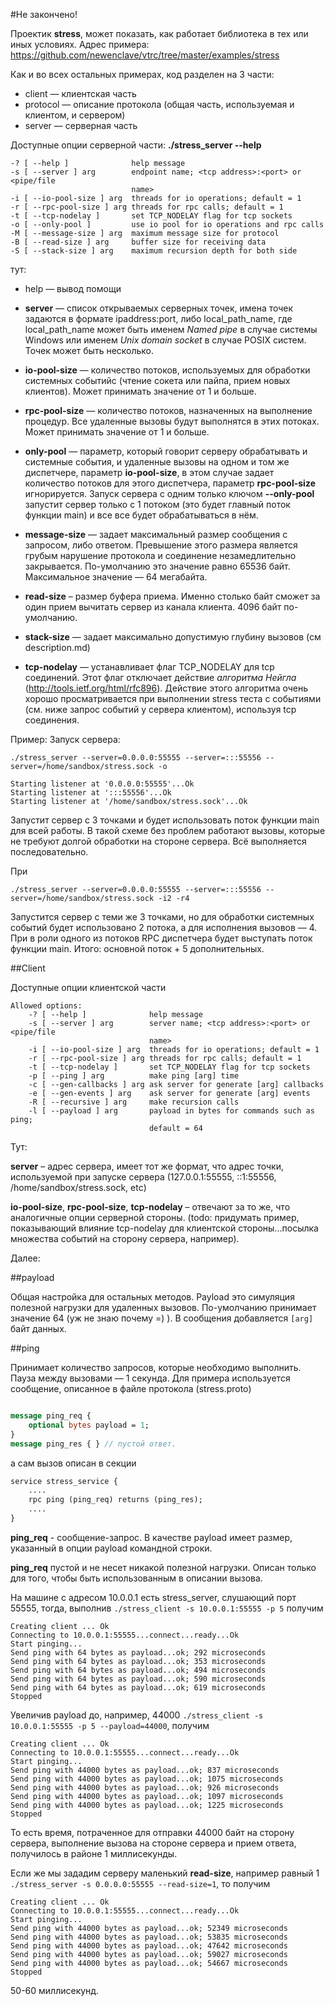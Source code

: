 ﻿#Не закончено!

Проектик **stress**, может показать, как работает библиотека в тех или иных условиях. Адрес примера: https://github.com/newenclave/vtrc/tree/master/examples/stress

Как и во всех остальных примерах, код разделен на 3 части: 

 * client — клиентская часть 
 * protocol — описание протокола (общая часть, используемая и клиентом, и сервером)
 * server — серверная часть 

Доступные опции серверной части: **./stress_server --help**

    -? [ --help ]              help message
    -s [ --server ] arg        endpoint name; <tcp address>:<port> or <pipe/file 
                               name>
    -i [ --io-pool-size ] arg  threads for io operations; default = 1
    -r [ --rpc-pool-size ] arg threads for rpc calls; default = 1
    -t [ --tcp-nodelay ]       set TCP_NODELAY flag for tcp sockets
    -o [ --only-pool ]         use io pool for io operations and rpc calls
    -M [ --message-size ] arg  maximum message size for protocol
    -B [ --read-size ] arg     buffer size for receiving data
    -S [ --stack-size ] arg    maximum recursion depth for both side

тут: 

* help — вывод помощи

* **server** — список открываемых серверных точек, имена точек задаются в формате ipaddress:port, либо local_path_name, где  local_path_name может быть именем *Named pipe* в случае системы Windows или именем *Unix domain socket* в случае POSIX систем. Точек может быть несколько.

* **io-pool-size** — количество потоков, используемых для обработки системных событийс (чтение сокета или пайпа, прием новых клиентов). Может принимать значение от 1 и больше.

* **rpc-pool-size** — количество потоков, назначенных на выполнение процедур. Все удаленные вызовы будут выполнятся в этих потоках. Может принимать значение от 1 и больше.

* **only-pool** — параметр, который говорит серверу обрабатывать и системные события, и удаленные вызовы на одном и том же диспетчере, параметр **io-pool-size**, в этом случае задает количество потоков для этого диспетчера, параметр **rpc-pool-size** игнорируется. Запуск сервера с одним только ключом **--only-pool** запустит сервер только с 1 потоком (это будет главный поток функции main) и все все будет обрабатываться в нём.

* **message-size** — задает максимальный размер сообщения с запросом, либо ответом. Превышение этого размера является грубым нарушение протокола и соединение незамедлительно закрывается. По-умолчанию это значение равно 65536 байт. Максимальное значение — 64 мегабайта.

* **read-size** – размер буфера приема. Именно столько байт сможет за один прием вычитать сервер из канала клиента. 4096 байт по-умолчанию.

* **stack-size** — задает максимально допустимую глубину вызовов (см description.md)

* **tcp-nodelay** — устанавливает флаг TCP_NODELAY для tcp соединений. Этот флаг отключает действие *алгоритма Нейгла* (http://tools.ietf.org/html/rfc896). Действие этого алгоритма очень хорошо просматривается при выполнении stress теста с событиями (см. ниже запрос событий у сервера клиентом), используя tcp соединения.

Пример: 
Запуск сервера:

    ./stress_server --server=0.0.0.0:55555 --server=:::55556 --server=/home/sandbox/stress.sock -o

    Starting listener at '0.0.0.0:55555'...Ok
    Starting listener at ':::55556'...Ok
    Starting listener at '/home/sandbox/stress.sock'...Ok


Запустит сервер с 3 точками и будет использовать поток функции main для всей работы. В такой схеме без проблем работают вызовы, которые не требуют долгой обработки на стороне сервера. Всё выполняется последовательно. 

При 

    ./stress_server --server=0.0.0.0:55555 --server=:::55556 --server=/home/sandbox/stress.sock -i2 -r4

Запустится сервер с теми же 3 точками, но для обработки системных событий будет использовано 2 потока, а для исполнения вызовов — 4. При в роли одного из потоков RPC диспетчера будет выступать поток функции main. Итого: основной поток + 5 дополнительных.



##Client

Доступные опции клиентской части

    Allowed options:
        -? [ --help ]              help message
        -s [ --server ] arg        server name; <tcp address>:<port> or <pipe/file 
                                   name>
        -i [ --io-pool-size ] arg  threads for io operations; default = 1
        -r [ --rpc-pool-size ] arg threads for rpc calls; default = 1
        -t [ --tcp-nodelay ]       set TCP_NODELAY flag for tcp sockets
        -p [ --ping ] arg          make ping [arg] time
        -c [ --gen-callbacks ] arg ask server for generate [arg] callbacks
        -e [ --gen-events ] arg    ask server for generate [arg] events
        -R [ --recursive ] arg     make recursion calls
        -l [ --payload ] arg       payload in bytes for commands such as ping; 
                                   default = 64

Тут: 

**server** – адрес сервера, имеет тот же формат, что адрес точки, используемой при запуске сервера (127.0.0.1:55555, ::1:55556, /home/sandbox/stress.sock, etc)

**io-pool-size**,  **rpc-pool-size**, **tcp-nodelay** – отвечают за то же, что аналогичные опции серверной стороны. (todo: придумать пример, показывающий влияние tcp-nodelay для клиентской стороны...посылка множества событий на сторону сервера, например).

Далее:

##payload

Общая настройка для остальных методов. Payload это симуляция полезной нагрузки для удаленных вызовов. По-умолчанию принимает значение 64 (уж не знаю почему =) ). В сообщения добавляется ```[arg]``` байт данных. 

##ping

Принимает количество запросов, которые необходимо выполнить. Пауза между вызовами — 1 секунда.
Для примера используется сообщение, описанное в файле протокола (stress.proto) 

```proto

message ping_req {
    optional bytes payload = 1;
}
message ping_res { } // пустой ответ.

```

а сам вызов описан в секции 

```proto
service stress_service { 
    ....
    rpc ping (ping_req) returns (ping_res);
    ....
}
```

**ping_req** - сообщение-запрос. В качестве payload имеет размер, указанный в опции payload командной строки.

**ping_req** пустой и не несет никакой полезной нагрузки. Описан только для того, чтобы быть использованным в описании вызова.

На машине с адресом 10.0.0.1 есть stress_server, слушающий порт 55555, тогда, выполнив ```./stress_client -s 10.0.0.1:55555 -p 5``` получим 

```console
Creating client ... Ok
Connecting to 10.0.0.1:55555...connect...ready...Ok
Start pinging...
Send ping with 64 bytes as payload...ok; 292 microseconds
Send ping with 64 bytes as payload...ok; 353 microseconds
Send ping with 64 bytes as payload...ok; 494 microseconds
Send ping with 64 bytes as payload...ok; 590 microseconds
Send ping with 64 bytes as payload...ok; 619 microseconds
Stopped
```

Увеличив  payload до, например, 44000 ```./stress_client -s 10.0.0.1:55555 -p 5 --payload=44000```, получим

```console
Creating client ... Ok
Connecting to 10.0.0.1:55555...connect...ready...Ok
Start pinging...
Send ping with 44000 bytes as payload...ok; 837 microseconds
Send ping with 44000 bytes as payload...ok; 1075 microseconds
Send ping with 44000 bytes as payload...ok; 926 microseconds
Send ping with 44000 bytes as payload...ok; 1097 microseconds
Send ping with 44000 bytes as payload...ok; 1225 microseconds
Stopped
```

То есть время, потраченное для отправки  44000 байт на сторону сервера, выполнение вызова на стороне сервера и прием ответа, получилось в районе 1 миллисекунды. 


Если же мы зададим серверу маленький **read-size**, например равный 1 ```./stress_server -s 0.0.0.0:55555 --read-size=1```, то получим 

```console
Creating client ... Ok
Connecting to 10.0.0.1:55555...connect...ready...Ok
Start pinging...
Send ping with 44000 bytes as payload...ok; 52349 microseconds
Send ping with 44000 bytes as payload...ok; 53835 microseconds
Send ping with 44000 bytes as payload...ok; 47642 microseconds
Send ping with 44000 bytes as payload...ok; 59027 microseconds
Send ping with 44000 bytes as payload...ok; 54667 microseconds
Stopped
```

50-60 миллисекунд.


